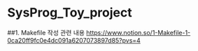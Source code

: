# SysProg_Toy_project

##1. Makefile 작성 관련 내용
https://www.notion.so/1-Makefile-1-0ca20ff9fc0e4dc091a6207073897d85?pvs=4
